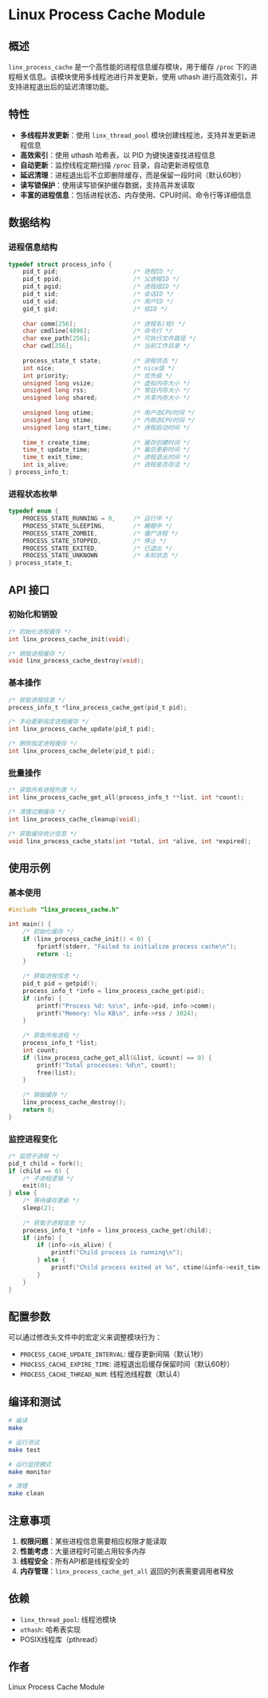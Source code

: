 # Linux Process Cache Module

## 概述

`linx_process_cache` 是一个高性能的进程信息缓存模块，用于缓存 `/proc` 下的进程相关信息。该模块使用多线程池进行并发更新，使用 uthash 进行高效索引，并支持进程退出后的延迟清理功能。

## 特性

- **多线程并发更新**：使用 `linx_thread_pool` 模块创建线程池，支持并发更新进程信息
- **高效索引**：使用 uthash 哈希表，以 PID 为键快速查找进程信息
- **自动更新**：监控线程定期扫描 `/proc` 目录，自动更新进程信息
- **延迟清理**：进程退出后不立即删除缓存，而是保留一段时间（默认60秒）
- **读写锁保护**：使用读写锁保护缓存数据，支持高并发读取
- **丰富的进程信息**：包括进程状态、内存使用、CPU时间、命令行等详细信息

## 数据结构

### 进程信息结构

```c
typedef struct process_info {
    pid_t pid;                     /* 进程ID */
    pid_t ppid;                    /* 父进程ID */
    pid_t pgid;                    /* 进程组ID */
    pid_t sid;                     /* 会话ID */
    uid_t uid;                     /* 用户ID */
    gid_t gid;                     /* 组ID */
    
    char comm[256];                /* 进程名(短) */
    char cmdline[4096];            /* 命令行 */
    char exe_path[256];            /* 可执行文件路径 */
    char cwd[256];                 /* 当前工作目录 */
    
    process_state_t state;         /* 进程状态 */
    int nice;                      /* nice值 */
    int priority;                  /* 优先级 */
    unsigned long vsize;           /* 虚拟内存大小 */
    unsigned long rss;             /* 常驻内存大小 */
    unsigned long shared;          /* 共享内存大小 */
    
    unsigned long utime;           /* 用户态CPU时间 */
    unsigned long stime;           /* 内核态CPU时间 */
    unsigned long start_time;      /* 进程启动时间 */
    
    time_t create_time;            /* 缓存创建时间 */
    time_t update_time;            /* 最后更新时间 */
    time_t exit_time;              /* 进程退出时间 */
    int is_alive;                  /* 进程是否存活 */
} process_info_t;
```

### 进程状态枚举

```c
typedef enum {
    PROCESS_STATE_RUNNING = 0,     /* 运行中 */
    PROCESS_STATE_SLEEPING,        /* 睡眠中 */
    PROCESS_STATE_ZOMBIE,          /* 僵尸进程 */
    PROCESS_STATE_STOPPED,         /* 停止 */
    PROCESS_STATE_EXITED,          /* 已退出 */
    PROCESS_STATE_UNKNOWN          /* 未知状态 */
} process_state_t;
```

## API 接口

### 初始化和销毁

```c
/* 初始化进程缓存 */
int linx_process_cache_init(void);

/* 销毁进程缓存 */
void linx_process_cache_destroy(void);
```

### 基本操作

```c
/* 获取进程信息 */
process_info_t *linx_process_cache_get(pid_t pid);

/* 手动更新指定进程缓存 */
int linx_process_cache_update(pid_t pid);

/* 删除指定进程缓存 */
int linx_process_cache_delete(pid_t pid);
```

### 批量操作

```c
/* 获取所有进程列表 */
int linx_process_cache_get_all(process_info_t **list, int *count);

/* 清理过期缓存 */
int linx_process_cache_cleanup(void);

/* 获取缓存统计信息 */
void linx_process_cache_stats(int *total, int *alive, int *expired);
```

## 使用示例

### 基本使用

```c
#include "linx_process_cache.h"

int main() {
    /* 初始化缓存 */
    if (linx_process_cache_init() < 0) {
        fprintf(stderr, "Failed to initialize process cache\n");
        return -1;
    }
    
    /* 获取进程信息 */
    pid_t pid = getpid();
    process_info_t *info = linx_process_cache_get(pid);
    if (info) {
        printf("Process %d: %s\n", info->pid, info->comm);
        printf("Memory: %lu KB\n", info->rss / 1024);
    }
    
    /* 获取所有进程 */
    process_info_t *list;
    int count;
    if (linx_process_cache_get_all(&list, &count) == 0) {
        printf("Total processes: %d\n", count);
        free(list);
    }
    
    /* 销毁缓存 */
    linx_process_cache_destroy();
    return 0;
}
```

### 监控进程变化

```c
/* 监控子进程 */
pid_t child = fork();
if (child == 0) {
    /* 子进程逻辑 */
    exit(0);
} else {
    /* 等待缓存更新 */
    sleep(2);
    
    /* 获取子进程信息 */
    process_info_t *info = linx_process_cache_get(child);
    if (info) {
        if (info->is_alive) {
            printf("Child process is running\n");
        } else {
            printf("Child process exited at %s", ctime(&info->exit_time));
        }
    }
}
```

## 配置参数

可以通过修改头文件中的宏定义来调整模块行为：

- `PROCESS_CACHE_UPDATE_INTERVAL`: 缓存更新间隔（默认1秒）
- `PROCESS_CACHE_EXPIRE_TIME`: 进程退出后缓存保留时间（默认60秒）
- `PROCESS_CACHE_THREAD_NUM`: 线程池线程数（默认4）

## 编译和测试

```bash
# 编译
make

# 运行测试
make test

# 运行监控模式
make monitor

# 清理
make clean
```

## 注意事项

1. **权限问题**：某些进程信息需要相应权限才能读取
2. **性能考虑**：大量进程时可能占用较多内存
3. **线程安全**：所有API都是线程安全的
4. **内存管理**：`linx_process_cache_get_all` 返回的列表需要调用者释放

## 依赖

- `linx_thread_pool`: 线程池模块
- `uthash`: 哈希表实现
- POSIX线程库（pthread）

## 作者

Linux Process Cache Module